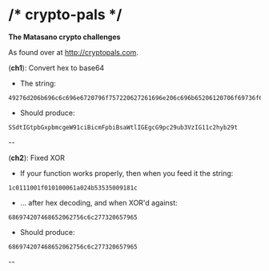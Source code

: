 # /* crypto-pals */
**The Matasano crypto challenges**

As found over at http://cryptopals.com.

(**ch1**): Convert hex to base64
- The string:
```
49276d206b696c6c696e6720796f757220627261696e206c696b65206120706f69736f6e6f7573206d757368726f6f6d
```

- Should produce:
```
SSdtIGtpbGxpbmcgeW91ciBicmFpbiBsaWtlIGEgcG9pc29ub3VzIG11c2hyb29t
```

--

(**ch2**): Fixed XOR
-   If your function works properly, then when you feed it the string: 
```
1c0111001f010100061a024b53535009181c
```
        
- ... after hex decoding, and when XOR'd against:
```
686974207468652062756c6c277320657965
```

- Should produce:
```
686974207468652062756c6c277320657965
```

--



